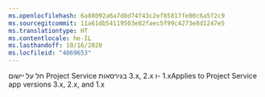 ```yaml
---
ms.openlocfilehash: 6a88092a6a7d8d74f43c2ef85817fe00c6a5f2c9
ms.sourcegitcommit: 11a61db54119503e82faec5f99c4273e8d1247e5
ms.translationtype: HT
ms.contentlocale: he-IL
ms.lasthandoff: 10/16/2020
ms.locfileid: "4069653"
---
```

<span data-ttu-id="e4be6-101">חל על יישום Project Service בגירסאות ‎3.x‏, ‎2.x ו- ‎1.x</span><span class="sxs-lookup"><span data-stu-id="e4be6-101">Applies to Project Service app versions 3.x, 2.x, and 1.x</span></span>
